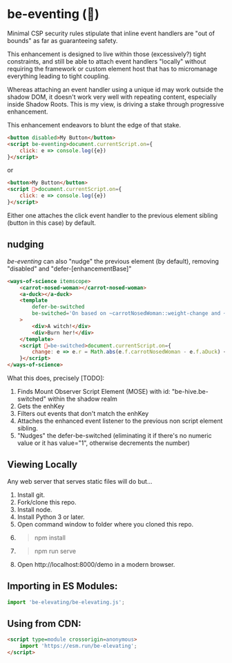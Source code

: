 # be-eventing (🏇)

Minimal CSP security rules stipulate that inline event handlers are "out of bounds" as far as guaranteeing safety.

This enhancement is designed to live within those (excessively?) tight constraints, and still be able to attach event handlers "locally" without requiring the framework or custom element host that has to micromanage everything leading to tight coupling.

Whereas attaching an event handler using a unique id may work outside the shadow DOM, it doesn't work very well with repeating content, especially inside Shadow Roots.  This is my view, is driving a stake through progressive enhancement.

This enhancement endeavors to blunt the edge of that stake.

```html
<button disabled>My Button</button>
<script be-eventing>document.currentScript.on={
    click: e => console.log({e})
}</script>
```

or

```html
<button>My Button</button>
<script 🏇>document.currentScript.on={
    click: e => console.log({e})
}</script>

```

Either one attaches the click event handler to the previous element sibling (button in this case) by default.

## nudging

*be-eventing* can also "nudge" the previous element (by default), removing "disabled" and "defer-[enhancementBase]"

```html
<ways-of-science itemscope>
    <carrot-nosed-woman></carrot-nosed-woman>
    <a-duck></a-duck>
    <template
        defer-be-switched
        be-switched='On based on ~carrotNosedWoman::weight-change and ~aDuck::molting.'
    >
        <div>A witch!</div>
        <div>Burn her!</div>
    </template>
    <script 🏇=be-switched>document.currentScript.on={
        change: e => e.r = Math.abs(e.f.carrotNosedWoman - e.f.aDuck) < 10
    }</script>
</ways-of-science>
```

What this does, precisely [TODO]:

1.  Finds Mount Observer Script Element (MOSE) with id:  "be-hive.be-switched" within the shadow realm
2.  Gets the enhKey
3.  Filters out events that don't match the enhKey
4.  Attaches the enhanced event listener to the previous non script element sibling.
5.  "Nudges" the defer-be-switched (eliminating it if there's no numeric value or it has value="1", otherwise decrements the number)


## Viewing Locally

Any web server that serves static files will do but...

1.  Install git.
2.  Fork/clone this repo.
3.  Install node.
4.  Install Python 3 or later.
5.  Open command window to folder where you cloned this repo.
6.  > npm install
7.  > npm run serve
8.  Open http://localhost:8000/demo in a modern browser.

## Importing in ES Modules:

```JavaScript
import 'be-elevating/be-elevating.js';

```

## Using from CDN:

```html
<script type=module crossorigin=anonymous>
    import 'https://esm.run/be-elevating';
</script>
```

